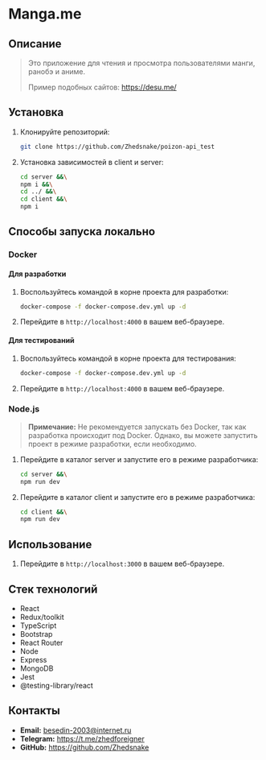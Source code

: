 # Manga.me

## Описание


> Это приложение для чтения и просмотра пользователями манги, ранобэ и аниме. 
> 
> Пример подобных сайтов: https://desu.me/


## Установка


1. Клонируйте репозиторий:

    ```bash
    git clone https://github.com/Zhedsnake/poizon-api_test
    ```

2. Установка зависимостей в client и server:

    ```bash
    cd server &&\
    npm i &&\
    cd ../ &&\
    cd client &&\
    npm i 
    ```
   
## Способы запуска локально

### Docker

#### Для разработки

1. Воспользуйтесь командой в корне проекта для разработки:

    ```bash
    docker-compose -f docker-compose.dev.yml up -d
    ```
2. Перейдите в `http://localhost:4000` в вашем веб-браузере.

#### Для тестирований

1. Воспользуйтесь командой в корне проекта для тестирования:

    ```bash
    docker-compose -f docker-compose.dev.yml up -d
    ```
2. Перейдите в `http://localhost:4000` в вашем веб-браузере.

### Node.js 

> **Примечание:** Не рекомендуется запускать без Docker, так как разработка происходит под Docker. Однако, вы можете запустить проект в режиме разработки, если необходимо.


1. Перейдите в каталог server и запустите его в режиме разработчика:

    ```bash
    cd server &&\
    npm run dev
    ```
   
2. Перейдите в каталог client и запустите его в режиме разработчика:

    ```bash
    cd client &&\
    npm run dev
    ```


## Использование

1. Перейдите в `http://localhost:3000` в вашем веб-браузере.

## Стек технологий

- React
- Redux/toolkit
- TypeScript
- Bootstrap
- React Router
- Node
- Express
- MongoDB
- Jest
- @testing-library/react

## Контакты

- **Email:** besedin-2003@internet.ru
- **Telegram:** https://t.me/zhedforeigner
- **GitHub:** https://github.com/Zhedsnake